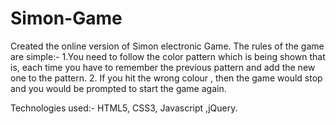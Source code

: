 # Simon-Game

Created the online version of Simon electronic Game. The rules of the game are simple:-
1.You need to follow the color pattern which is being shown that is, each time you have to remember the previous pattern and add the new one to the pattern.
2. If you hit the wrong colour , then the game would stop and you would be prompted to start the game again.

Technologies used:- HTML5, CSS3, Javascript ,jQuery.
